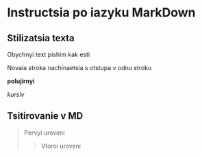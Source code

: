 # Instructsia po iazyku MarkDown

## Stilizatsia texta

Obychnyi text pishim kak esti

Novaia stroka nachinaetsia s otstupa v odnu stroku

**polujirnyi**

*kursiv*

## Tsitirovanie v MD

> Pervyi uroveni
>> Vtoroi uroveni
